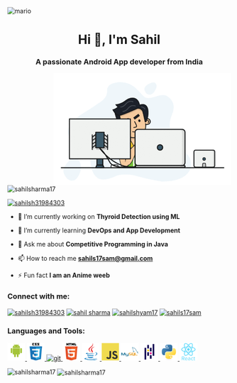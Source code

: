 ![mario](https://user-images.githubusercontent.com/10498744/210012254-234538ff-d198-48aa-8964-37e6fd45d227.gif)
<h1 align="center">Hi 👋, I'm Sahil </h1>
<h3 align="center">A passionate Android App developer from India</h3>
<img align="right" alt="programmer" width="400" src="https://raw.githubusercontent.com/rajpratyush/rajpratyush/master/me_1.gif">

<p align="left"> <img src="https://komarev.com/ghpvc/?username=sahilsharma17&label=Profile%20views&color=0e75b6&style=flat" alt="sahilsharma17" /> </p>

<p align="left"> <a href="https://twitter.com/sahilsh31984303" target="blank"><img src="https://img.shields.io/twitter/follow/sahilsh31984303?logo=twitter&style=for-the-badge" alt="sahilsh31984303" /></a> </p>

- 🔭 I’m currently working on **Thyroid Detection using ML**

- 🌱 I’m currently learning **DevOps and App Development**

- 💬 Ask me about **Competitive Programming in Java**

- 📫 How to reach me **sahils17sam@gmail.com**

- ⚡ Fun fact **I am an Anime weeb**

<h3 align="left">Connect with me:</h3>
<p align="left">
<a href="https://twitter.com/sahilsh31984303" target="blank"><img align="center" src="https://raw.githubusercontent.com/rahuldkjain/github-profile-readme-generator/master/src/images/icons/Social/twitter.svg" alt="sahilsh31984303" height="30" width="40" /></a>
<a href="https://linkedin.com/in/sahil sharma" target="blank"><img align="center" src="https://raw.githubusercontent.com/rahuldkjain/github-profile-readme-generator/master/src/images/icons/Social/linked-in-alt.svg" alt="sahil sharma" height="30" width="40" /></a>
<a href="https://instagram.com/sahilshyam17" target="blank"><img align="center" src="https://raw.githubusercontent.com/rahuldkjain/github-profile-readme-generator/master/src/images/icons/Social/instagram.svg" alt="sahilshyam17" height="30" width="40" /></a>
<a href="https://www.leetcode.com/sahils17sam" target="blank"><img align="center" src="https://raw.githubusercontent.com/rahuldkjain/github-profile-readme-generator/master/src/images/icons/Social/leet-code.svg" alt="sahils17sam" height="30" width="40" /></a>
</p>

<h3 align="left">Languages and Tools:</h3>
<p align="left"> <a href="https://developer.android.com" target="_blank" rel="noreferrer"> <img src="https://raw.githubusercontent.com/devicons/devicon/master/icons/android/android-original-wordmark.svg" alt="android" width="40" height="40"/> </a> <a href="https://www.w3schools.com/css/" target="_blank" rel="noreferrer"> <img src="https://raw.githubusercontent.com/devicons/devicon/master/icons/css3/css3-original-wordmark.svg" alt="css3" width="40" height="40"/> </a> <a href="https://git-scm.com/" target="_blank" rel="noreferrer"> <img src="https://www.vectorlogo.zone/logos/git-scm/git-scm-icon.svg" alt="git" width="40" height="40"/> </a> <a href="https://www.w3.org/html/" target="_blank" rel="noreferrer"> <img src="https://raw.githubusercontent.com/devicons/devicon/master/icons/html5/html5-original-wordmark.svg" alt="html5" width="40" height="40"/> </a> <a href="https://www.java.com" target="_blank" rel="noreferrer"> <img src="https://raw.githubusercontent.com/devicons/devicon/master/icons/java/java-original.svg" alt="java" width="40" height="40"/> </a> <a href="https://developer.mozilla.org/en-US/docs/Web/JavaScript" target="_blank" rel="noreferrer"> <img src="https://raw.githubusercontent.com/devicons/devicon/master/icons/javascript/javascript-original.svg" alt="javascript" width="40" height="40"/> </a> <a href="https://www.mysql.com/" target="_blank" rel="noreferrer"> <img src="https://raw.githubusercontent.com/devicons/devicon/master/icons/mysql/mysql-original-wordmark.svg" alt="mysql" width="40" height="40"/> </a> <a href="https://pandas.pydata.org/" target="_blank" rel="noreferrer"> <img src="https://raw.githubusercontent.com/devicons/devicon/2ae2a900d2f041da66e950e4d48052658d850630/icons/pandas/pandas-original.svg" alt="pandas" width="40" height="40"/> </a> <a href="https://www.python.org" target="_blank" rel="noreferrer"> <img src="https://raw.githubusercontent.com/devicons/devicon/master/icons/python/python-original.svg" alt="python" width="40" height="40"/> </a> <a href="https://reactjs.org/" target="_blank" rel="noreferrer"> <img src="https://raw.githubusercontent.com/devicons/devicon/master/icons/react/react-original-wordmark.svg" alt="react" width="40" height="40"/> </a> </p>

<p><img align="left" src="https://github-readme-stats.vercel.app/api/top-langs?username=sahilsharma17&show_icons=true&locale=en&layout=compact" alt="sahilsharma17" /></p>

<p>&nbsp;<img align="center" src="https://github-readme-stats.vercel.app/api?username=sahilsharma17&show_icons=true&locale=en" alt="sahilsharma17" /></p>
